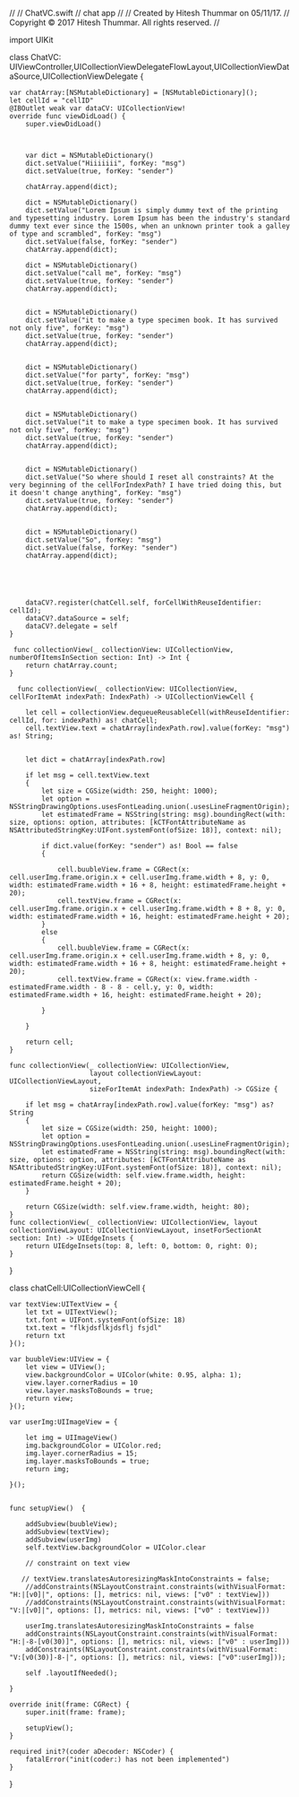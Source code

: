 //
//  ChatVC.swift
//  chat app
//
//  Created by Hitesh Thummar on 05/11/17.
//  Copyright © 2017 Hitesh Thummar. All rights reserved.
//

import UIKit

class ChatVC: UIViewController,UICollectionViewDelegateFlowLayout,UICollectionViewDataSource,UICollectionViewDelegate {
 
    var chatArray:[NSMutableDictionary] = [NSMutableDictionary]();
    let cellId = "cellID"
    @IBOutlet weak var dataCV: UICollectionView!
    override func viewDidLoad() {
        super.viewDidLoad()

        
        
        var dict = NSMutableDictionary()
        dict.setValue("Hiiiiiii", forKey: "msg")
        dict.setValue(true, forKey: "sender")
        
        chatArray.append(dict);
        
        dict = NSMutableDictionary()
        dict.setValue("Lorem Ipsum is simply dummy text of the printing and typesetting industry. Lorem Ipsum has been the industry's standard dummy text ever since the 1500s, when an unknown printer took a galley of type and scrambled", forKey: "msg")
        dict.setValue(false, forKey: "sender")
        chatArray.append(dict);
        
        dict = NSMutableDictionary()
        dict.setValue("call me", forKey: "msg")
        dict.setValue(true, forKey: "sender")
        chatArray.append(dict);
        
        
        dict = NSMutableDictionary()
        dict.setValue("it to make a type specimen book. It has survived not only five", forKey: "msg")
        dict.setValue(true, forKey: "sender")
        chatArray.append(dict);
        
        
        dict = NSMutableDictionary()
        dict.setValue("for party", forKey: "msg")
        dict.setValue(true, forKey: "sender")
        chatArray.append(dict);
        
        
        dict = NSMutableDictionary()
        dict.setValue("it to make a type specimen book. It has survived not only five", forKey: "msg")
        dict.setValue(true, forKey: "sender")
        chatArray.append(dict);
        
       
        dict = NSMutableDictionary()
        dict.setValue("So where should I reset all constraints? At the very beginning of the cellForIndexPath? I have tried doing this, but it doesn't change anything", forKey: "msg")
        dict.setValue(true, forKey: "sender")
        chatArray.append(dict);
        
        
        dict = NSMutableDictionary()
        dict.setValue("So", forKey: "msg")
        dict.setValue(false, forKey: "sender")
        chatArray.append(dict);
        
        
        
        
        
        dataCV?.register(chatCell.self, forCellWithReuseIdentifier: cellId);
        dataCV?.dataSource = self;
        dataCV?.delegate = self
    }

     func collectionView(_ collectionView: UICollectionView, numberOfItemsInSection section: Int) -> Int {
        return chatArray.count;
    }
    
      func collectionView(_ collectionView: UICollectionView, cellForItemAt indexPath: IndexPath) -> UICollectionViewCell {
        
        let cell = collectionView.dequeueReusableCell(withReuseIdentifier: cellId, for: indexPath) as! chatCell;
        cell.textView.text = chatArray[indexPath.row].value(forKey: "msg") as! String;
        
        
        let dict = chatArray[indexPath.row]
        
        if let msg = cell.textView.text
        {
            let size = CGSize(width: 250, height: 1000);
            let option = NSStringDrawingOptions.usesFontLeading.union(.usesLineFragmentOrigin);
            let estimatedFrame = NSString(string: msg).boundingRect(with: size, options: option, attributes: [kCTFontAttributeName as NSAttributedStringKey:UIFont.systemFont(ofSize: 18)], context: nil);
            
            if dict.value(forKey: "sender") as! Bool == false
            {
            
                cell.buubleView.frame = CGRect(x: cell.userImg.frame.origin.x + cell.userImg.frame.width + 8, y: 0, width: estimatedFrame.width + 16 + 8, height: estimatedFrame.height + 20);
                cell.textView.frame = CGRect(x: cell.userImg.frame.origin.x + cell.userImg.frame.width + 8 + 8, y: 0, width: estimatedFrame.width + 16, height: estimatedFrame.height + 20);
            }
            else
            {
                cell.buubleView.frame = CGRect(x: cell.userImg.frame.origin.x + cell.userImg.frame.width + 8, y: 0, width: estimatedFrame.width + 16 + 8, height: estimatedFrame.height + 20);
                cell.textView.frame = CGRect(x: view.frame.width - estimatedFrame.width - 8 - 8 - cell.y, y: 0, width: estimatedFrame.width + 16, height: estimatedFrame.height + 20);
                
            }
            
        }
        
        return cell;
    }
    
    func collectionView(_ collectionView: UICollectionView,
                        layout collectionViewLayout: UICollectionViewLayout,
                        sizeForItemAt indexPath: IndexPath) -> CGSize {
        
        if let msg = chatArray[indexPath.row].value(forKey: "msg") as? String
        {
            let size = CGSize(width: 250, height: 1000);
            let option = NSStringDrawingOptions.usesFontLeading.union(.usesLineFragmentOrigin);
            let estimatedFrame = NSString(string: msg).boundingRect(with: size, options: option, attributes: [kCTFontAttributeName as NSAttributedStringKey:UIFont.systemFont(ofSize: 18)], context: nil);
            return CGSize(width: self.view.frame.width, height: estimatedFrame.height + 20);
        }
        
        return CGSize(width: self.view.frame.width, height: 80);
    }
    func collectionView(_ collectionView: UICollectionView, layout collectionViewLayout: UICollectionViewLayout, insetForSectionAt section: Int) -> UIEdgeInsets {
        return UIEdgeInsets(top: 8, left: 0, bottom: 0, right: 0);
    }
}



class chatCell:UICollectionViewCell {
    
    
    var textView:UITextView = {
        let txt = UITextView();
        txt.font = UIFont.systemFont(ofSize: 18)
        txt.text = "flkjdsflkjdsflj fsjdl"
        return txt
    }();
    
    var buubleView:UIView = {
        let view = UIView();
        view.backgroundColor = UIColor(white: 0.95, alpha: 1);
        view.layer.cornerRadius = 10
        view.layer.masksToBounds = true;
        return view;
    }();
    
    var userImg:UIImageView = {
        
        let img = UIImageView()
        img.backgroundColor = UIColor.red;
        img.layer.cornerRadius = 15;
        img.layer.masksToBounds = true;
        return img;
        
    }();
    
    
    func setupView()  {
        
        addSubview(buubleView);
        addSubview(textView);
        addSubview(userImg)
        self.textView.backgroundColor = UIColor.clear
        
        // constraint on text view
        
       // textView.translatesAutoresizingMaskIntoConstraints = false;
        //addConstraints(NSLayoutConstraint.constraints(withVisualFormat: "H:|[v0]|", options: [], metrics: nil, views: ["v0" : textView]))
        //addConstraints(NSLayoutConstraint.constraints(withVisualFormat: "V:|[v0]|", options: [], metrics: nil, views: ["v0" : textView]))
        
        userImg.translatesAutoresizingMaskIntoConstraints = false
        addConstraints(NSLayoutConstraint.constraints(withVisualFormat: "H:|-8-[v0(30)]", options: [], metrics: nil, views: ["v0" : userImg]))
        addConstraints(NSLayoutConstraint.constraints(withVisualFormat: "V:[v0(30)]-8-|", options: [], metrics: nil, views: ["v0":userImg]));
        
        self .layoutIfNeeded();
        
    }
    
    override init(frame: CGRect) {
        super.init(frame: frame);
        
        setupView();
    }
    
    required init?(coder aDecoder: NSCoder) {
        fatalError("init(coder:) has not been implemented")
    }
    
    
}
